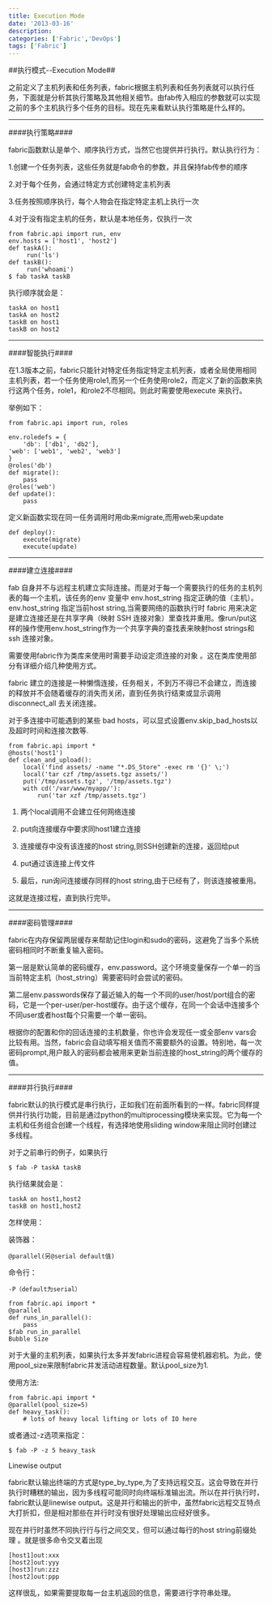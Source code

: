 ```yaml
---
title: Execution Mode
date: '2013-03-16'
description:
categories: ['Fabric','DevOps']
tags: ['Fabric']
---
```


##执行模式--Execution Mode##

之前定义了主机列表和任务列表，fabric根据主机列表和任务列表就可以执行任务，下面就是分析其执行策略及其他相关细节。由fab传入相应的参数就可以实现之前的多个主机执行多个任务的目标。现在先来看默认执行策略是什么样的。

***

####执行策略####

fabric函数默认是单个、顺序执行方式，当然它也提供并行执行。默认执行行为：

1.创建一个任务列表，这些任务就是fab命令的参数，并且保持fab传参的顺序

2.对于每个任务，会通过特定方式创建特定主机列表

3.任务按照顺序执行，每个人物会在指定特定主机上执行一次

4.对于没有指定主机的任务，默认是本地任务，仅执行一次

    from fabric.api import run, env
    env.hosts = ['host1', 'host2']
    def taskA():    
         run('ls')
    def taskB():    
         run('whoami')
    $ fab taskA taskB

执行顺序就会是：

    taskA on host1
    taskA on host2
    taskB on host1
    taskB on host2
    
***

####智能执行####

在1.3版本之前，fabric只能针对特定任务指定特定主机列表，或者全局使用相同主机列表，若一个任务使用role1,而另一个任务使用role2，而定义了新的函数来执行这两个任务，role1，和role2不尽相同。则此时需要使用execute 来执行。

举例如下：

    from fabric.api import run, roles

    env.roledefs = {
        'db': ['db1', 'db2'],
    'web': ['web1', 'web2', 'web3']
    }
    @roles('db')
    def migrate():
        pass
    @roles('web')
    def update():
        pass

定义新函数实现在同一任务调用时用db来migrate,而用web来update

    def deploy():
        execute(migrate)
        execute(update)

***

####建立连接####

fab 自身并不与远程主机建立实际连接。而是对于每一个需要执行的任务的主机列表的每一个主机，该任务的env 变量中 env.host_string 指定正确的值（主机）。env.host_string 指定当前host string,当需要网络的函数执行时 fabric 用来决定是建立连接还是在共享字典（映射 SSH 连接对象）里查找并重用。像run/put这样的操作使用env.host_string作为一个共享字典的查找表来映射host strings和ssh 连接对象。

需要使用fabric作为类库来使用时需要手动设定须连接的对象 。这在类库使用部分有详细介绍几种使用方式。

fabric 建立的连接是一种懒惰连接，任务相关，不到万不得已不会建立，而连接的释放并不会随着缓存的消失而关闭，直到任务执行结束或显示调用disconnect_all 去关闭连接。

对于多连接中可能遇到的某些 bad hosts，可以显式设置env.skip_bad_hosts以及超时时间和连接次数等.

    from fabric.api import *
    @hosts('host1')
    def clean_and_upload():
        local('find assets/ -name "*.DS_Store" -exec rm '{}' \;')
        local('tar czf /tmp/assets.tgz assets/')
        put('/tmp/assets.tgz', '/tmp/assets.tgz')
        with cd('/var/www/myapp/'):
            run('tar xzf /tmp/assets.tgz')

1.  两个local调用不会建立任何网络连接

2.  put向连接缓存中要求同host1建立连接

3.  连接缓存中没有该连接的host string,则SSH创建新的连接，返回给put

4.  put通过该连接上传文件

5.  最后，run询问连接缓存同样的host string,由于已经有了，则该连接被重用。

这就是连接过程，直到执行完毕。

***

####密码管理####

fabric在内存保留两层缓存来帮助记住login和sudo的密码，这避免了当多个系统密码相同时不断重复输入密码。

第一层是默认简单的密码缓存，env.password。这个环境变量保存一个单一的当当前特定主机（host_string）需要密码时会尝试的密码。

第二层env.passwords保存了最近输入的每一个不同的user/host/port组合的密码，它是一个per-user/per-host缓存。由于这个缓存，在同一个会话中连接多个不同user或者host每个只需要一个单一密码。

根据你的配置和你的回话连接的主机数量，你也许会发现任一或全部env vars会比较有用。当然，fabric会自动填写相关值而不需要额外的设置。特别地，每一次密码prompt,用户敲入的密码都会被用来更新当前连接的host_string的两个缓存的值。

***

####并行执行####

fabric默认的执行模式是串行执行，正如我们在前面所看到的一样。fabric同样提供并行执行功能，目前是通过python的multiprocessing模块来实现。它为每一个主机和任务组合创建一个线程，有选择地使用sliding window来阻止同时创建过多线程。

对于之前串行的例子，如果执行
    
    $ fab -P taskA taskB

执行结果就会是：

    taskA on host1,host2
    taskB on host1,host2

怎样使用：

装饰器：
    
    @parallel(另@serial default值)

命令行：

    -P（default为serial）

    from fabric.api import *
    @parallel
    def runs_in_parallel():
        pass
    $fab run_in_parallel
    Bubble Size

对于大量的主机列表，如果执行太多并发fabric进程会容易使机器宕机。为此，使用pool_size来限制fabric并发活动进程数量。默认pool_size为1.

使用方法:

    from fabric.api import *
    @parallel(pool_size=5)
    def heavy_task():
        # lots of heavy local lifting or lots of IO here

或者通过-z选项来指定：

    $ fab -P -z 5 heavy_task

Linewise output

fabric默认输出终端的方式是type_by_type,为了支持远程交互。这会导致在并行执行时糟糕的输出，因为多线程可能同时向终端标准输出流。所以在并行执行时，fabric默认是linewise output。这是并行和输出的折中，虽然fabric远程交互特点大打折扣，但是相对那些在并行时没有很好处理输出应经好很多。

现在并行时虽然不同执行行与行之间交叉，但可以通过每行的host string前缀处理 。就是很多命令交叉着出现

    [host1]out:xxx
    [host2]out:yyy
    [host3]run:zzz
    [host2]out:ppp

这样很乱，如果需要提取每一台主机返回的信息，需要进行字符串处理。
